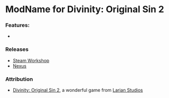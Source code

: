 ModName for Divinity: Original Sin 2
=======

### Features:
* 

### Releases
* [Steam Workshop]() 
* [Nexus]()

### Attribution
- [Divinity: Original Sin 2](http://store.steampowered.com/app/435150/Divinity_Original_Sin_2/), a wonderful game from [Larian Studios](http://larian.com/)

